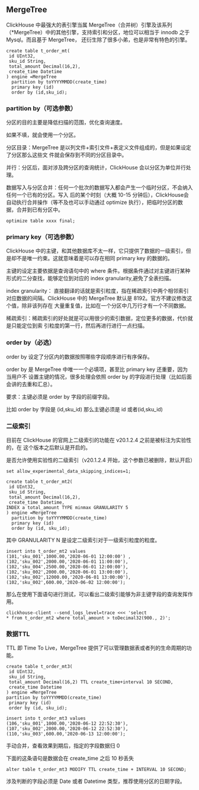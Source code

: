 ## MergeTree

ClickHouse 中最强大的表引擎当属 MergeTree（合并树）引擎及该系列（*MergeTree）中的其他引擎，支持索引和分区，地位可以相当于 innodb 之于 Mysql。而且基于 MergeTree， 还衍生除了很多小弟，也是非常有特色的引擎。

```
create table t_order_mt(
 id UInt32,
 sku_id String,
 total_amount Decimal(16,2),
 create_time Datetime
) engine =MergeTree
  partition by toYYYYMMDD(create_time)
  primary key (id)
  order by (id,sku_id);
```

### partition by（可选参数）

分区的目的主要是降低扫描的范围，优化查询速度。

如果不填，就会使用一个分区。

分区目录：MergeTree 是以列文件+索引文件+表定义文件组成的，但是如果设定了分区那么这些文 件就会保存到不同的分区目录中。

并行：分区后，面对涉及跨分区的查询统计，ClickHouse 会以分区为单位并行处理。

数据写入与分区合并：任何一个批次的数据写入都会产生一个临时分区，不会纳入任何一个已有的分区。写入 后的某个时刻（大概 10-15 分钟后），ClickHouse会自动执行合并操作（等不及也可以手动通过 optimize 执行），把临时分区的数据，合并到已有分区中。

```
optimize table xxxx final;
```

### primary key（可选参数）

ClickHouse 中的主键，和其他数据库不太一样，它只提供了数据的一级索引，但是却不是唯一约束。这就意味着是可以存在相同 primary key 的数据的。 

主键的设定主要依据是查询语句中的 where 条件。根据条件通过对主键进行某种形式的二分查找，能够定位到对应的 index granularity,避免了全表扫描。 

index granularity： 直接翻译的话就是索引粒度，指在稀疏索引中两个相邻索引对应数据的间隔。ClickHouse 中的 MergeTree 默认是 8192。官方不建议修改这个值，除非该列存在 大量重复值，比如在一个分区中几万行才有一个不同数据。

稀疏索引：稀疏索引的好处就是可以用很少的索引数据，定位更多的数据，代价就是只能定位到索 引粒度的第一行，然后再进行进行一点扫描。

### order by（必选）

order by 设定了分区内的数据按照哪些字段顺序进行有序保存。 

order by 是 MergeTree 中唯一一个必填项，甚至比 primary key 还重要，因为当用户不 设置主键的情况，很多处理会依照 order by 的字段进行处理（比如后面会讲的去重和汇总）。 

要求：主键必须是 order by 字段的前缀字段。 

比如 order by 字段是 (id,sku_id) 那么主键必须是 id 或者(id,sku_id)

### 二级索引

目前在 ClickHouse 的官网上二级索引的功能在 v20.1.2.4 之前是被标注为实验性的，在 这个版本之后默认是开启的。

是否允许使用实验性的二级索引（v20.1.2.4 开始，这个参数已被删除，默认开启）

```
set allow_experimental_data_skipping_indices=1;
```

```
create table t_order_mt2(
 id UInt32,
 sku_id String,
 total_amount Decimal(16,2),
 create_time Datetime,
INDEX a total_amount TYPE minmax GRANULARITY 5
) engine =MergeTree
  partition by toYYYYMMDD(create_time)
  primary key (id)
  order by (id, sku_id);
```

其中 GRANULARITY N 是设定二级索引对于一级索引粒度的粒度。

```
insert into t_order_mt2 values
(101,'sku_001',1000.00,'2020-06-01 12:00:00') ,
(102,'sku_002',2000.00,'2020-06-01 11:00:00'),
(102,'sku_004',2500.00,'2020-06-01 12:00:00'),
(102,'sku_002',2000.00,'2020-06-01 13:00:00'),
(102,'sku_002',12000.00,'2020-06-01 13:00:00'),
(102,'sku_002',600.00,'2020-06-02 12:00:00');
```

那么在使用下面语句进行测试，可以看出二级索引能够为非主键字段的查询发挥作用。

```
clickhouse-client --send_logs_level=trace <<< 'select 
* from t_order_mt2 where total_amount > toDecimal32(900., 2)';
```

### 数据TTL

TTL 即 Time To Live，MergeTree 提供了可以管理数据表或者列的生命周期的功能。

```
create table t_order_mt3(
 id UInt32,
 sku_id String,
 total_amount Decimal(16,2) TTL create_time+interval 10 SECOND,
 create_time Datetime 
) engine =MergeTree
partition by toYYYYMMDD(create_time)
 primary key (id)
 order by (id, sku_id);
```

```
insert into t_order_mt3 values
(106,'sku_001',1000.00,'2020-06-12 22:52:30'),
(107,'sku_002',2000.00,'2020-06-12 22:52:30'),
(110,'sku_003',600.00,'2020-06-13 12:00:00');
```

手动合并，查看效果到期后，指定的字段数据归 0

下面的这条语句是数据会在 create_time 之后 10 秒丢失

```
alter table t_order_mt3 MODIFY TTL create_time + INTERVAL 10 SECOND;
```

涉及判断的字段必须是 Date 或者 Datetime 类型，推荐使用分区的日期字段。
